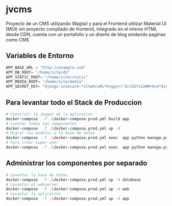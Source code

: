 # jvcms

Proyecto de un CMS utilizando Wagtail y  para el Frontend utilizar Material UI (MUI) sin proyecto compilado de frontend, integrado en el mismo HTML desde CDN, cuenta con un portafolio y un diseño de blog anidando paginas como CMS

## Variables de Entorno
```py
APP_BASE_URL = "http://example.com"
APP_DB_ROOT= "/home/site/db"
APP_STATIC_ROOT= "/home/site/static"
APP_MEDIA_ROOT= "/home/site/media"
APP_SECRET_KEY= "django-insecure-*sl%whcx#i*k+gqy+(^2c(b57v22##+ks4*$zyilfxpz^gnny("
```


## Para levantar todo el Stack de Produccion
```sh
# Construir la imagen de la aplicacion
docker-compose  -f .\docker-compose.prod.yml build app
# Lventar todos los componentes
docker-compose  -f .\docker-compose.prod.yml up -d
# Migrar los modelos a la base de datos
docker-compose  -f .\docker-compose.prod.yml exec  app python manage.py migrate
# Para crear super user
docker-compose  -f .\docker-compose.prod.yml exec  app python manage.py createsuperuser 
```

## Administrar los componentes por separado
```sh
# Levantar la base de datos
docker-compose  -f .\docker-compose.prod.yml up -d database
# Levantar el webserver
docker-compose  -f .\docker-compose.prod.yml up -d web
# Levantar la aplicación
docker-compose  -f .\docker-compose.prod.yml up -d app
```